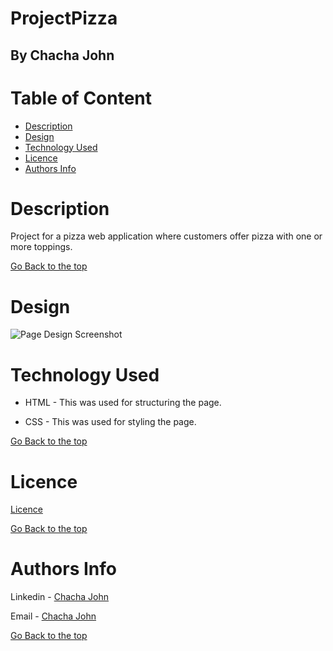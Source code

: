 # ProjectPizza

## By Chacha John 

# Table of Content

+ [Description](#description)
+ [Design](#design)
+ [Technology Used](#technology-used)
+ [Licence](#licence)
+ [Authors Info](#authors-Info)

# Description
<p>Project for a pizza web application where customers offer pizza with one or more toppings.</p>

[Go Back to the top](#ProjectPizza)

# Design
![Page Design Screenshot](assets/design.jpg)

# Technology Used
* HTML - This was used for structuring the page.

* CSS - This was used for styling the page.


[Go Back to the top](#ProjectPizza)

# Licence

[Licence](LICENSE)

[Go Back to the top](#ProjectPizza)

# Authors Info

Linkedin - [Chacha John](https://www.linkedin.com/in/rikonnect/)

Email - [Chacha John](mailto:chachaerickjo@gmail.com)

[Go Back to the top](#ProjectPizza)
